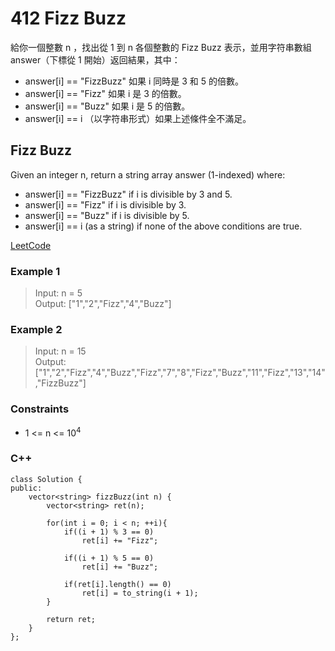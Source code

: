 # 412 Fizz Buzz

給你一個整數 n ，找出從 1 到 n 各個整數的 Fizz Buzz 表示，並用字符串數組 answer（下標從 1 開始）返回結果，其中：

* answer[i] == "FizzBuzz" 如果 i 同時是 3 和 5 的倍數。
* answer[i] == "Fizz" 如果 i 是 3 的倍數。
* answer[i] == "Buzz" 如果 i 是 5 的倍數。
* answer[i] == i （以字符串形式）如果上述條件全不滿足。

##  Fizz Buzz

Given an integer n, return a string array answer (1-indexed) where:

* answer[i] == "FizzBuzz" if i is divisible by 3 and 5.
* answer[i] == "Fizz" if i is divisible by 3.
* answer[i] == "Buzz" if i is divisible by 5.
* answer[i] == i (as a string) if none of the above conditions are true.

[LeetCode](https://leetcode.cn/problems/fizz-buzz/)

### Example 1

> Input: n = 5  
Output: ["1","2","Fizz","4","Buzz"]

### Example 2

> Input: n = 15  
Output: ["1","2","Fizz","4","Buzz","Fizz","7","8","Fizz","Buzz","11","Fizz","13","14","FizzBuzz"]


### Constraints

* 1 <= n <= 10<sup>4</sup>

### C++ 

```
class Solution {
public:
    vector<string> fizzBuzz(int n) {
        vector<string> ret(n);       

        for(int i = 0; i < n; ++i){
            if((i + 1) % 3 == 0)
                ret[i] += "Fizz";
            
            if((i + 1) % 5 == 0)
                ret[i] += "Buzz";

            if(ret[i].length() == 0)
                ret[i] = to_string(i + 1);
        }

        return ret;
    }
};
```